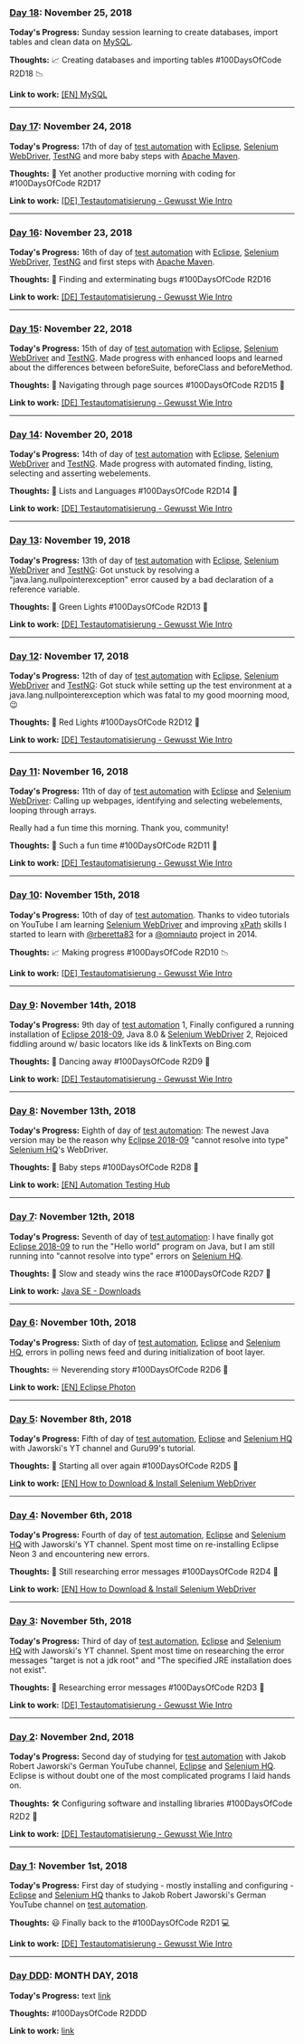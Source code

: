 
### [Day 18](https://twitter.com/peterstieg/status/1066728281783877634): November 25, 2018

**Today's Progress:** Sunday session learning to create databases, import tables and clean data on [MySQL](https://dev.mysql.com/doc/refman/8.0/en/tutorial.html).  

**Thoughts:** 📈 Creating databases and importing tables #100DaysOfCode R2D18 📉

**Link to work:** [[EN] MySQL](https://dev.mysql.com/doc/refman/8.0/en/tutorial.html)

---

### [Day 17](https://twitter.com/peterstieg/status/1066198570532044800): November 24, 2018

**Today's Progress:** 17th of day of [test automation](https://en.wikipedia.org/wiki/Test_automation) with [Eclipse](https://www.eclipse.org/), [Selenium WebDriver](https://www.seleniumhq.org/), [TestNG](https://testng.org/doc/index.html) and more baby steps with [Apache Maven](https://mvnrepository.com/).

**Thoughts:** 🦋 Yet another productive morning with coding for #100DaysOfCode R2D17

**Link to work:** [[DE] Testautomatisierung - Gewusst Wie Intro](https://www.youtube.com/watch?v=k_5iw_vAxMA)

---

### [Day 16](https://twitter.com/peterstieg/status/1065832523618492416): November 23, 2018

**Today's Progress:** 16th of day of [test automation](https://en.wikipedia.org/wiki/Test_automation) with [Eclipse](https://www.eclipse.org/), [Selenium WebDriver](https://www.seleniumhq.org/), [TestNG](https://testng.org/doc/index.html) and first steps with [Apache Maven](https://mvnrepository.com/).

**Thoughts:** 🐛 Finding and exterminating bugs #100DaysOfCode R2D16 

**Link to work:** [[DE] Testautomatisierung - Gewusst Wie Intro](https://www.youtube.com/watch?v=vUvd0lpNOnk)

---

### [Day 15](https://twitter.com/peterstieg/status/1065466175394643968): November 22, 2018

**Today's Progress:** 15th of day of [test automation](https://en.wikipedia.org/wiki/Test_automation) with [Eclipse](https://www.eclipse.org/), [Selenium WebDriver](https://www.seleniumhq.org/) and [TestNG](https://testng.org/doc/index.html). Made progress with enhanced loops and learned about the differences between beforeSuite, beforeClass and beforeMethod.

**Thoughts:** 🌊 Navigating through page sources #100DaysOfCode R2D15 🚢

**Link to work:** [[DE] Testautomatisierung - Gewusst Wie Intro](https://www.youtube.com/watch?v=3Jf2ZSTsOww)

---

### [Day 14](https://twitter.com/peterstieg/status/1064738971257839616): November 20, 2018

**Today's Progress:** 14th of day of [test automation](https://en.wikipedia.org/wiki/Test_automation) with [Eclipse](https://www.eclipse.org/), [Selenium WebDriver](https://www.seleniumhq.org/) and [TestNG](https://testng.org/doc/index.html). Made progress with automated finding, listing, selecting and asserting webelements.

**Thoughts:** 📄 Lists and Languages #100DaysOfCode R2D14 📄

**Link to work:** [[DE] Testautomatisierung - Gewusst Wie Intro](https://www.youtube.com/watch?v=DuedeS4Rdxg)

---

### [Day 13](https://twitter.com/peterstieg/status/1064386557182922752): November 19, 2018

**Today's Progress:** 13th of day of [test automation](https://en.wikipedia.org/wiki/Test_automation) with [Eclipse](https://www.eclipse.org/), [Selenium WebDriver](https://www.seleniumhq.org/) and [TestNG](https://testng.org/doc/index.html): Got unstuck by resolving a "java.lang.nullpointerexception" error caused by a bad declaration of a reference variable.

**Thoughts:** 🚦 Green Lights #100DaysOfCode R2D13 🚦

**Link to work:** [[DE] Testautomatisierung - Gewusst Wie Intro](https://www.youtube.com/watch?v=cre7zvsV2Dc)

---

### [Day 12](https://twitter.com/peterstieg/status/1063660553049202688): November 17, 2018

**Today's Progress:** 12th of day of [test automation](https://en.wikipedia.org/wiki/Test_automation) with [Eclipse](https://www.eclipse.org/), [Selenium WebDriver](https://www.seleniumhq.org/) and [TestNG](https://testng.org/doc/index.html): Got stuck while setting up the test environment at a java.lang.nullpointerexception which was fatal to my good moorning mood, 😉

**Thoughts:** 🛑 Red Lights #100DaysOfCode R2D12 🛑

**Link to work:** [[DE] Testautomatisierung - Gewusst Wie Intro](https://www.youtube.com/watch?v=cre7zvsV2Dc)

---

### [Day 11](https://twitter.com/peterstieg/status/1063298159852601345): November 16, 2018

**Today's Progress:** 11th of day of [test automation](https://en.wikipedia.org/wiki/Test_automation) with [Eclipse](https://www.eclipse.org/) and [Selenium WebDriver](https://www.seleniumhq.org/): Calling up webpages, identifying and selecting webelements, looping through arrays.

Really had a fun time this morning. Thank you, community!

**Thoughts:** 🙂 Such a fun time #100DaysOfCode R2D11 🙂

**Link to work:** [[DE] Testautomatisierung - Gewusst Wie Intro](https://www.youtube.com/watch?v=iGAyiL4xQpM)

---

### [Day 10](https://twitter.com/peterstieg/status/1062933347507277826): November 15th, 2018

**Today's Progress:** 10th of day of [test automation](https://en.wikipedia.org/wiki/Test_automation). Thanks to video tutorials on YouTube I am learning [Selenium WebDriver](https://www.seleniumhq.org/) and improving [xPath](https://www.w3schools.com/xml/xml_xpath.asp) skills I started to learn with [@rberetta83](https://twitter.com/rberetta83) for a [@omniauto](https://twitter.com/omniauto) project in 2014. 

**Thoughts:** 📈 Making progress #100DaysOfCode R2D10 📉

**Link to work:** [[DE] Testautomatisierung - Gewusst Wie Intro](https://www.youtube.com/playlist?list=PLLYstrt-Kv-TyOmaLLauaQ68kCsoCv4-Z)

---

### [Day 9](https://twitter.com/peterstieg/status/1062767235217965058): November 14th, 2018

**Today's Progress:** 9th day of [test automation](https://en.wikipedia.org/wiki/Test_automation)
1, Finally configured a running installation of [Eclipse 2018-09](https://www.eclipse.org/downloads/), Java 8.0 & [Selenium WebDriver](https://www.seleniumhq.org/)
2, Rejoiced fiddling around w/ basic locators like ids & linkTexts on Bing.com

**Thoughts:** 🕺 Dancing away #100DaysOfCode R2D9 💃

**Link to work:** [[DE] Testautomatisierung - Gewusst Wie Intro](https://www.youtube.com/playlist?list=PLLYstrt-Kv-TyOmaLLauaQ68kCsoCv4-Z)

---

### [Day 8](https://twitter.com/peterstieg/status/1062204710596345857): November 13th, 2018

**Today's Progress:** Eighth of day of [test automation](https://en.wikipedia.org/wiki/Test_automation): The newest Java version may be the reason why [Eclipse 2018-09](https://www.eclipse.org/) "cannot resolve into type" [Selenium HQ](https://www.seleniumhq.org/)'s WebDriver.

**Thoughts:** 👣 Baby steps #100DaysOfCode R2D8 👣

**Link to work:** [[EN] Automation Testing Hub](http://www.automationtestinghub.com/)

---

### [Day 7](https://twitter.com/peterstieg/status/1061851252412346368): November 12th, 2018

**Today's Progress:** Seventh of day of [test automation](https://en.wikipedia.org/wiki/Test_automation): I have finally got [Eclipse 2018-09](https://www.eclipse.org/) to run the "Hello world" program on Java, but I am still running into "cannot resolve into type" errors on [Selenium HQ](https://www.seleniumhq.org/).

**Thoughts:** 🐌 Slow and steady wins the race #100DaysOfCode R2D7 🐢

**Link to work:** [Java SE - Downloads](https://www.oracle.com/technetwork/java/javase/downloads/index.html)

---

### [Day 6](https://twitter.com/peterstieg/status/1061298859463372802): November 10th, 2018

**Today's Progress:** Sixth of day of [test automation](https://en.wikipedia.org/wiki/Test_automation), [Eclipse](https://www.eclipse.org/) and [Selenium HQ](https://www.seleniumhq.org/), errors in polling news feed and during initialization of boot layer.

**Thoughts:** ♾ Neverending story #100DaysOfCode R2D6 📖

**Link to work:** [[EN] Eclipse Photon](https://www.eclipse.org/)

---

### [Day 5](https://twitter.com/peterstieg/status/1060640791209668608): November 8th, 2018

**Today's Progress:** Fifth of day of [test automation](https://en.wikipedia.org/wiki/Test_automation), [Eclipse](https://www.eclipse.org/) and [Selenium HQ](https://www.seleniumhq.org/) with Jaworski's YT channel and Guru99's tutorial.

**Thoughts:** 🛫 Starting all over again #100DaysOfCode R2D5 🛬

**Link to work:** [[EN] How to Download & Install Selenium WebDriver](https://www.guru99.com/installing-selenium-webdriver.html)

---

### [Day 4](https://twitter.com/peterstieg/status/1059915946607996928): November 6th, 2018

**Today's Progress:** Fourth of day of [test automation](https://en.wikipedia.org/wiki/Test_automation), [Eclipse](https://www.eclipse.org/) and [Selenium HQ](https://www.seleniumhq.org/) with Jaworski's YT channel. Spent most time on re-installing Eclipse Neon 3 and encountering new errors.

**Thoughts:** 🔎 Still researching error messages #100DaysOfCode R2D4 🐛

**Link to work:** [[EN] How to Download & Install Selenium WebDriver](https://www.guru99.com/installing-selenium-webdriver.html)

---

### [Day 3](https://twitter.com/peterstieg/status/1059540876245024768): November 5th, 2018

**Today's Progress:** Third of day of [test automation](https://en.wikipedia.org/wiki/Test_automation), [Eclipse](https://www.eclipse.org/) and [Selenium HQ](https://www.seleniumhq.org/) with Jaworski's YT channel. Spent most time on researching the error messages "target is not a jdk root" and "The specified JRE installation does not exist".

**Thoughts:** 🔎 Researching error messages #100DaysOfCode R2D3 🐛

**Link to work:** [[DE] Testautomatisierung - Gewusst Wie Intro](https://www.youtube.com/playlist?list=PLLYstrt-Kv-TyOmaLLauaQ68kCsoCv4-Z)

---

### [Day 2](https://twitter.com/peterstieg/status/1058219893063991297): November 2nd, 2018

**Today's Progress:** Second day of studying for [test automation](https://en.wikipedia.org/wiki/Test_automation) with Jakob Robert Jaworski's German YouTube channel, [Eclipse](https://www.eclipse.org/) and [Selenium HQ](https://www.seleniumhq.org/). Eclipse is without doubt one of the most complicated programs I laid hands on.

**Thoughts:** 🛠️ Configuring software and installing libraries #100DaysOfCode R2D2 🤖

**Link to work:** [[DE] Testautomatisierung - Gewusst Wie Intro](https://www.youtube.com/playlist?list=PLLYstrt-Kv-TyOmaLLauaQ68kCsoCv4-Z)

---

### [Day 1](https://twitter.com/peterstieg/status/1057864878386491392): November 1st, 2018

**Today's Progress:** First day of studying - mostly installing and configuring - [Eclipse](https://www.eclipse.org/) and [Selenium HQ](https://www.seleniumhq.org/) thanks to Jakob Robert Jaworski's German YouTube channel on [test automation](https://en.wikipedia.org/wiki/Test_automation). 

**Thoughts:** 😃 Finally back to the #100DaysOfCode R2D1 💻

**Link to work:** [[DE] Testautomatisierung - Gewusst Wie Intro](https://www.youtube.com/watch?v=dZ-UiDMW6xA&list=PLLYstrt-Kv-TyOmaLLauaQ68kCsoCv4-Z)

---

### [Day DDD](): MONTH DAY, 2018

**Today's Progress:** text [link]() 

**Thoughts:** #100DaysOfCode R2DDD

**Link to work:** [link]()
